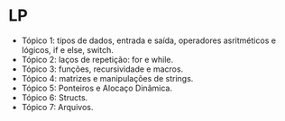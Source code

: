 

# LP
- Tópico 1: tipos de dados, entrada e saída, operadores asritméticos e lógicos, if e else, switch.
- Tópico 2: laços de repetição: for e while.
- Tópico 3: funções, recursividade e macros.
- Tópico 4: matrizes e manipulações de strings.
- Tópico 5: Ponteiros e Alocaço Dinâmica.
- Tópico 6: Structs.
- Tópico 7: Arquivos.
